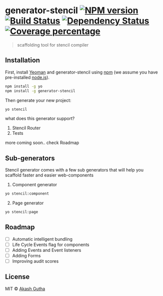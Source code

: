 # generator-stencil [![NPM version][npm-image]][npm-url] [![Build Status][travis-image]][travis-url] [![Dependency Status][daviddm-image]][daviddm-url] [![Coverage percentage][coveralls-image]][coveralls-url]
> scaffolding tool for stencil compiler

## Installation

First, install [Yeoman](http://yeoman.io) and generator-stencil using [npm](https://www.npmjs.com/) (we assume you have pre-installed [node.js](https://nodejs.org/)).

```bash
npm install -g yo
npm install -g generator-stencil
```

Then generate your new project:

```bash
yo stencil
```

what does this generator support?

1. Stencil Router
2. Tests

more coming soon.. check Roadmap

## Sub-generators

Stencil generator comes with a few sub generators that will help you scaffold faster and easier web-components

1. Component generator 
```bash
yo stencil:component
```

2. Page generator
```bash
yo stencil:page
```

## Roadmap

- [ ] Automatic intelligent bundling
- [ ] Life Cycle Events flag for components
- [ ] Adding Events and Event listeners
- [ ] Adding Forms
- [ ] Improving audit scores

## License

MIT © [Akash Gutha](https://twitter.com/AkashGutha)


[npm-image]: https://badge.fury.io/js/generator-stencil.svg
[npm-url]: https://npmjs.org/package/generator-stencil
[travis-image]: https://travis-ci.org/AkashGutha/generator-stencil.svg?branch=master
[travis-url]: https://travis-ci.org/AkashGutha/generator-stencil
[daviddm-image]: https://david-dm.org/AkashGutha/generator-stencil.svg?theme=shields.io
[daviddm-url]: https://david-dm.org/AkashGutha/generator-stencil
[coveralls-image]: https://coveralls.io/repos/AkashGutha/generator-stencil/badge.svg
[coveralls-url]: https://coveralls.io/r/AkashGutha/generator-stencil
